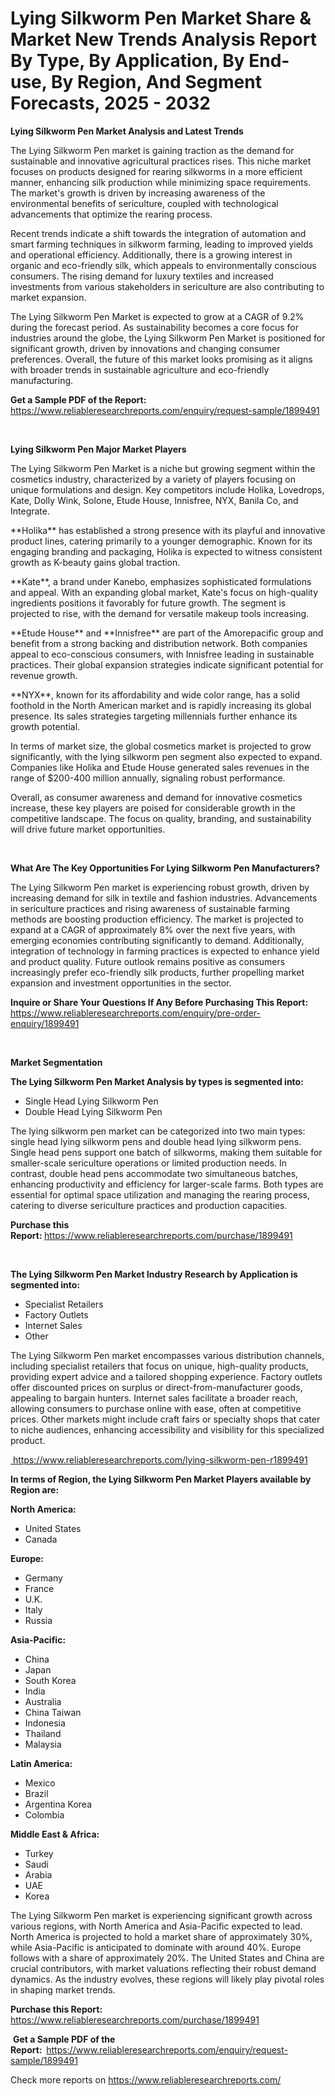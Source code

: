 <p><h1>Lying Silkworm Pen Market Share & Market New Trends Analysis Report By Type, By Application, By End-use, By Region, And Segment Forecasts, 2025 - 2032</h1></p><p><strong>Lying Silkworm Pen Market Analysis and Latest Trends</strong></p>
<p><p>The Lying Silkworm Pen market is gaining traction as the demand for sustainable and innovative agricultural practices rises. This niche market focuses on products designed for rearing silkworms in a more efficient manner, enhancing silk production while minimizing space requirements. The market's growth is driven by increasing awareness of the environmental benefits of sericulture, coupled with technological advancements that optimize the rearing process.</p><p>Recent trends indicate a shift towards the integration of automation and smart farming techniques in silkworm farming, leading to improved yields and operational efficiency. Additionally, there is a growing interest in organic and eco-friendly silk, which appeals to environmentally conscious consumers. The rising demand for luxury textiles and increased investments from various stakeholders in sericulture are also contributing to market expansion.</p><p>The Lying Silkworm Pen Market is expected to grow at a CAGR of 9.2% during the forecast period. As sustainability becomes a core focus for industries around the globe, the Lying Silkworm Pen Market is positioned for significant growth, driven by innovations and changing consumer preferences. Overall, the future of this market looks promising as it aligns with broader trends in sustainable agriculture and eco-friendly manufacturing.</p></p>
<p><strong>Get a Sample PDF of the Report:&nbsp;</strong> <a href="https://www.reliableresearchreports.com/enquiry/request-sample/1899491?utm_campaign=2219&utm_medium=2&utm_source=Github&utm_content=ia&utm_term=05042025&utm_id=lying-silkworm-pen">https://www.reliableresearchreports.com/enquiry/request-sample/1899491</a></p>
<p>&nbsp;</p>
<p><strong>Lying Silkworm Pen Major Market Players</strong></p>
<p><p>The Lying Silkworm Pen Market is a niche but growing segment within the cosmetics industry, characterized by a variety of players focusing on unique formulations and design. Key competitors include Holika, Lovedrops, Kate, Dolly Wink, Solone, Etude House, Innisfree, NYX, Banila Co, and Integrate. </p><p>**Holika** has established a strong presence with its playful and innovative product lines, catering primarily to a younger demographic. Known for its engaging branding and packaging, Holika is expected to witness consistent growth as K-beauty gains global traction. </p><p>**Kate**, a brand under Kanebo, emphasizes sophisticated formulations and appeal. With an expanding global market, Kate's focus on high-quality ingredients positions it favorably for future growth. The segment is projected to rise, with the demand for versatile makeup tools increasing.</p><p>**Etude House** and **Innisfree** are part of the Amorepacific group and benefit from a strong backing and distribution network. Both companies appeal to eco-conscious consumers, with Innisfree leading in sustainable practices. Their global expansion strategies indicate significant potential for revenue growth.</p><p>**NYX**, known for its affordability and wide color range, has a solid foothold in the North American market and is rapidly increasing its global presence. Its sales strategies targeting millennials further enhance its growth potential.</p><p>In terms of market size, the global cosmetics market is projected to grow significantly, with the lying silkworm pen segment also expected to expand. Companies like Holika and Etude House generated sales revenues in the range of $200-400 million annually, signaling robust performance. </p><p>Overall, as consumer awareness and demand for innovative cosmetics increase, these key players are poised for considerable growth in the competitive landscape. The focus on quality, branding, and sustainability will drive future market opportunities.</p></p>
<p>&nbsp;</p>
<p><strong>What Are The Key Opportunities For Lying Silkworm Pen Manufacturers?</strong></p>
<p><p>The Lying Silkworm Pen market is experiencing robust growth, driven by increasing demand for silk in textile and fashion industries. Advancements in sericulture practices and rising awareness of sustainable farming methods are boosting production efficiency. The market is projected to expand at a CAGR of approximately 8% over the next five years, with emerging economies contributing significantly to demand. Additionally, integration of technology in farming practices is expected to enhance yield and product quality. Future outlook remains positive as consumers increasingly prefer eco-friendly silk products, further propelling market expansion and investment opportunities in the sector.</p></p>
<p><strong>Inquire or Share Your Questions If Any Before Purchasing This Report:</strong> <a href="https://www.reliableresearchreports.com/enquiry/pre-order-enquiry/1899491?utm_campaign=2219&utm_medium=2&utm_source=Github&utm_content=ia&utm_term=05042025&utm_id=lying-silkworm-pen">https://www.reliableresearchreports.com/enquiry/pre-order-enquiry/1899491</a></p>
<p>&nbsp;</p>
<p><strong>Market Segmentation</strong></p>
<p><strong>The Lying Silkworm Pen Market Analysis by types is segmented into:</strong></p>
<p><ul><li>Single Head Lying Silkworm Pen</li><li>Double Head Lying Silkworm Pen</li></ul></p>
<p><p>The lying silkworm pen market can be categorized into two main types: single head lying silkworm pens and double head lying silkworm pens. Single head pens support one batch of silkworms, making them suitable for smaller-scale sericulture operations or limited production needs. In contrast, double head pens accommodate two simultaneous batches, enhancing productivity and efficiency for larger-scale farms. Both types are essential for optimal space utilization and managing the rearing process, catering to diverse sericulture practices and production capacities.</p></p>
<p><strong>Purchase this Report:&nbsp;</strong><a href="https://www.reliableresearchreports.com/purchase/1899491?utm_campaign=2219&utm_medium=2&utm_source=Github&utm_content=ia&utm_term=05042025&utm_id=lying-silkworm-pen">https://www.reliableresearchreports.com/purchase/1899491</a></p>
<p>&nbsp;</p>
<p><strong>The Lying Silkworm Pen Market Industry Research by Application is segmented into:</strong></p>
<p><ul><li>Specialist Retailers</li><li>Factory Outlets</li><li>Internet Sales</li><li>Other</li></ul></p>
<p><p>The Lying Silkworm Pen market encompasses various distribution channels, including specialist retailers that focus on unique, high-quality products, providing expert advice and a tailored shopping experience. Factory outlets offer discounted prices on surplus or direct-from-manufacturer goods, appealing to bargain hunters. Internet sales facilitate a broader reach, allowing consumers to purchase online with ease, often at competitive prices. Other markets might include craft fairs or specialty shops that cater to niche audiences, enhancing accessibility and visibility for this specialized product.</p></p>
<p><a href="https://www.reliableresearchreports.com/lying-silkworm-pen-r1899491?utm_campaign=2219&utm_medium=2&utm_source=Github&utm_content=ia&utm_term=05042025&utm_id=lying-silkworm-pen">&nbsp;https://www.reliableresearchreports.com/lying-silkworm-pen-r1899491</a></p>
<p><strong>In terms of Region, the Lying Silkworm Pen Market Players available by Region are:</strong></p>
<p>
    <p> <strong> North America: </strong>
        <ul>
            <li>United States</li>
            <li>Canada</li>
        </ul>
        </p> 
    <p> <strong> Europe: </strong>
        <ul>
            <li>Germany</li>
            <li>France</li>
            <li>U.K.</li>
            <li>Italy</li>
            <li>Russia</li>
        </ul>
        </p> 
    <p> <strong> Asia-Pacific: </strong>
        <ul>
            <li>China</li>
            <li>Japan</li>
            <li>South Korea</li>
            <li>India</li>
            <li>Australia</li>
            <li>China Taiwan</li>
            <li>Indonesia</li>
            <li>Thailand</li>
            <li>Malaysia</li>
        </ul>
        </p> 
    <p> <strong> Latin America: </strong>
        <ul>
            <li>Mexico</li>
            <li>Brazil</li>
            <li>Argentina Korea</li>
            <li>Colombia</li>
        </ul>
        </p> 
    <p> <strong> Middle East & Africa: </strong>
        <ul>
            <li>Turkey</li>
            <li>Saudi</li>
            <li>Arabia</li>
            <li>UAE</li>
            <li>Korea</li>
        </ul>
    </p>
    </p>
<p><p>The Lying Silkworm Pen market is experiencing significant growth across various regions, with North America and Asia-Pacific expected to lead. North America is projected to hold a market share of approximately 30%, while Asia-Pacific is anticipated to dominate with around 40%. Europe follows with a share of approximately 20%. The United States and China are crucial contributors, with market valuations reflecting their robust demand dynamics. As the industry evolves, these regions will likely play pivotal roles in shaping market trends.</p></p>
<p><strong>Purchase this Report: </strong><a href="https://www.reliableresearchreports.com/purchase/1899491?utm_campaign=2219&utm_medium=2&utm_source=Github&utm_content=ia&utm_term=05042025&utm_id=lying-silkworm-pen">https://www.reliableresearchreports.com/purchase/1899491</a></p>
<p>&nbsp;<strong>Get a Sample PDF of the Report:&nbsp;&nbsp;</strong><a href="https://www.reliableresearchreports.com/enquiry/request-sample/1899491?utm_campaign=2219&utm_medium=2&utm_source=Github&utm_content=ia&utm_term=05042025&utm_id=lying-silkworm-pen">https://www.reliableresearchreports.com/enquiry/request-sample/1899491</a></p>
<p><strong></strong></p>
<p>Check more reports on <a href="https://www.reliableresearchreports.com/?utm_campaign=2219&utm_medium=2&utm_source=Github&utm_content=ia&utm_term=05042025&utm_id=lying-silkworm-pen">https://www.reliableresearchreports.com/</a></p>
